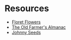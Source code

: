 # Resources

* [Floret Flowers](https://www.floretflowers.com/)
* [The Old Farmer's Almanac](https://www.almanac.com/plant)
* [Johnny Seeds](https://www.johnnyseeds.com/flowers/)